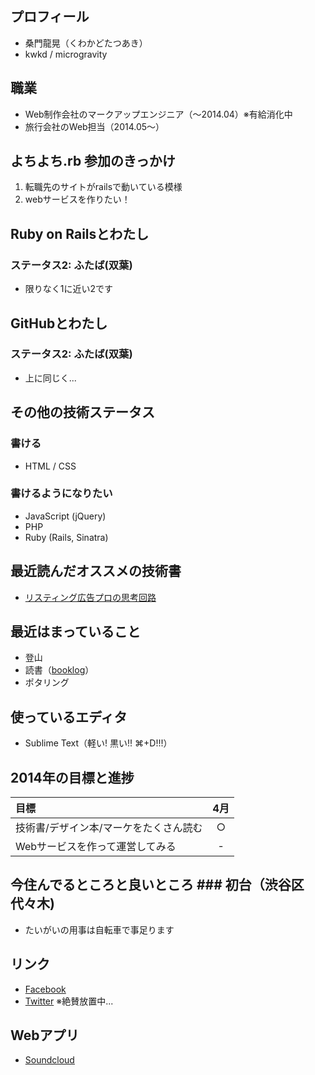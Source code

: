 ## プロフィール
* 桑門龍晃（くわかどたつあき）
* kwkd / microgravity

## 職業
* Web制作会社のマークアップエンジニア（〜2014.04）※有給消化中
* 旅行会社のWeb担当（2014.05〜）

## よちよち.rb 参加のきっかけ
1. 転職先のサイトがrailsで動いている模様
1. webサービスを作りたい！

## Ruby on Railsとわたし
### ステータス2: ふたば(双葉)
* 限りなく1に近い2です

## GitHubとわたし
### ステータス2: ふたば(双葉)
* 上に同じく...

## その他の技術ステータス
### 書ける
* HTML / CSS

### 書けるようになりたい
* JavaScript (jQuery)
* PHP
* Ruby (Rails, Sinatra)

## 最近読んだオススメの技術書
* [リスティング広告プロの思考回路](http://www.amazon.co.jp/%E3%83%AA%E3%82%B9%E3%83%86%E3%82%A3%E3%83%B3%E3%82%B0%E5%BA%83%E5%91%8A-%E3%83%97%E3%83%AD%E3%81%AE%E6%80%9D%E8%80%83%E5%9B%9E%E8%B7%AF-WEB-PROFESSIONAL-%E4%BD%90%E8%97%A4%E5%BA%B7%E5%A4%AB/dp/4048703609)


## 最近はまっていること
* 登山
* 読書（[booklog](http://booklog.jp/users/microgravity)）
* ポタリング

## 使っているエディタ
* Sublime Text（軽い! 黒い!! ⌘+D!!!）

## 2014年の目標と進捗
|            目標                       | 4月 |
|:--------------------------------------|:---:|
|技術書/デザイン本/マーケをたくさん読む |  ○ |
|Webサービスを作って運営してみる        |  -  |

## 今住んでるところと良いところ ### 初台（渋谷区代々木)
* たいがいの用事は自転車で事足ります

## リンク
* [Facebook](https://www.facebook.com/tkwkd)
* [Twitter](https://www.facebook.com/tkwkd) ※絶賛放置中...

## Webアプリ
* [Soundcloud](http://soundcloud.com)